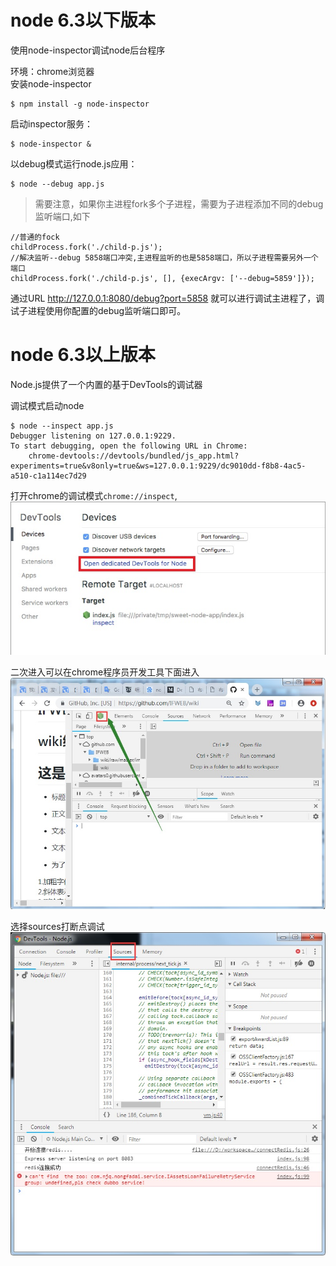 # node 6.3以下版本 
使用node-inspector调试node后台程序

环境：chrome浏览器    
安装node-inspector
```
$ npm install -g node-inspector
```

启动inspector服务：
```
$ node-inspector &  
```

以debug模式运行node.js应用：
```
$ node --debug app.js  
```

>需要注意，如果你主进程fork多个子进程，需要为子进程添加不同的debug监听端口,如下  
```
//普通的fock
childProcess.fork('./child-p.js');
//解决监听--debug 5858端口冲突,主进程监听的也是5858端口，所以子进程需要另外一个端口
childProcess.fork('./child-p.js', [], {execArgv: ['--debug=5859']});
```

通过URL http://127.0.0.1:8080/debug?port=5858 就可以进行调试主进程了，调试子进程使用你配置的debug监听端口即可。

# node 6.3以上版本
Node.js提供了一个内置的基于DevTools的调试器

调试模式启动node
```
$ node --inspect app.js
Debugger listening on 127.0.0.1:9229.
To start debugging, open the following URL in Chrome:
    chrome-devtools://devtools/bundled/js_app.html?experiments=true&v8only=true&ws=127.0.0.1:9229/dc9010dd-f8b8-4ac5-a510-c1a114ec7d29
```

打开chrome的调试模式`chrome://inspect`,
![打开inspect](https://github.com/IFWEB/wiki/blob/master/tools/img/inspect-chrome.jpg)   

二次进入可以在chrome程序员开发工具下面进入  
![打开inspect](https://github.com/IFWEB/wiki/blob/master/tools/img/inspect-devTools.jpg)  

选择sources打断点调试  
![调试inspect](https://github.com/IFWEB/wiki/blob/master/tools/img/inspect-sources.jpg)
